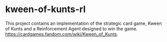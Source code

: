 # kween-of-kunts-rl
This project contains an implementation of the strategic card game, Kween of Kunts and a Reinforcement Agent designed to win the game. https://cardgames.fandom.com/wiki/Kween_of_Kunts.
